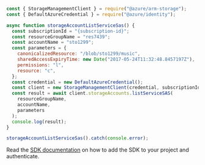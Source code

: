 ```javascript
const { StorageManagementClient } = require("@azure/arm-storage");
const { DefaultAzureCredential } = require("@azure/identity");

async function storageAccountListServiceSas() {
  const subscriptionId = "{subscription-id}";
  const resourceGroupName = "res7439";
  const accountName = "sto1299";
  const parameters = {
    canonicalizedResource: "/blob/sto1299/music",
    sharedAccessExpiryTime: new Date("2017-05-24T11:32:48.8457197Z"),
    permissions: "l",
    resource: "c",
  };
  const credential = new DefaultAzureCredential();
  const client = new StorageManagementClient(credential, subscriptionId);
  const result = await client.storageAccounts.listServiceSAS(
    resourceGroupName,
    accountName,
    parameters
  );
  console.log(result);
}

storageAccountListServiceSas().catch(console.error);
```

Read the [SDK documentation](https://github.com/Azure/azure-sdk-for-js/blob/%40azure%2Farm-storage_17.2.0/sdk/storage/arm-storage/README.md) on how to add the SDK to your project and authenticate.
